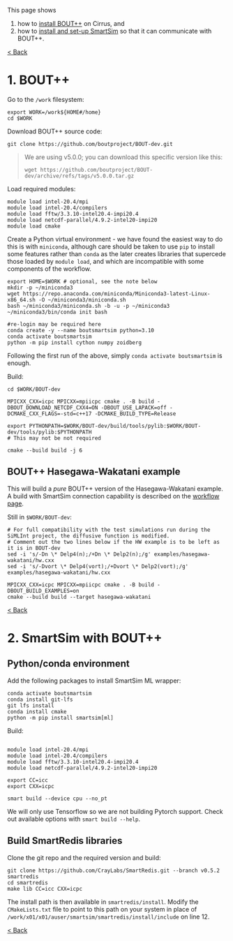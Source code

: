 This page shows 
1. how to [install BOUT++](./example-installation.md#1-bout) on Cirrus, and
2. how to [install and set-up SmartSim](./example-installation.md#2-smartsim-with-bout) so that it can communicate with BOUT++.

[< Back](./)

# 1. BOUT++

Go to the `/work` filesystem:
```
export WORK=/work${HOME#/home}
cd $WORK
```

Download BOUT++ source code:
```
git clone https://github.com/boutproject/BOUT-dev.git
```

> We are using v5.0.0; you can download this specific version like this:
> 
> ```wget https://github.com/boutproject/BOUT-dev/archive/refs/tags/v5.0.0.tar.gz```

Load required modules:
```
module load intel-20.4/mpi
module load intel-20.4/compilers
module load fftw/3.3.10-intel20.4-impi20.4
module load netcdf-parallel/4.9.2-intel20-impi20
module load cmake
```

Create a Python virtual environment - we have found the easiest way to do this is with `miniconda`, although care should be taken to use `pip` to install some features rather than `conda` as the later creates libraries that supercede those loaded by `module load`, and which are incompatible with some components of the workflow.
```
export HOME=$WORK # optional, see the note below
mkdir -p ~/miniconda3
wget https://repo.anaconda.com/miniconda/Miniconda3-latest-Linux-x86_64.sh -O ~/miniconda3/miniconda.sh
bash ~/miniconda3/miniconda.sh -b -u -p ~/miniconda3
~/miniconda3/bin/conda init bash

#re-login may be required here
conda create -y --name boutsmartsim python=3.10
conda activate boutsmartsim
python -m pip install cython numpy zoidberg
```

Following the first run of the above, simply `conda activate boutsmartsim` is enough.

Build:
```
cd $WORK/BOUT-dev

MPICXX_CXX=icpc MPICXX=mpiicpc cmake . -B build -DBOUT_DOWNLOAD_NETCDF_CXX4=ON -DBOUT_USE_LAPACK=off -DCMAKE_CXX_FLAGS=-std=c++17 -DCMAKE_BUILD_TYPE=Release

export PYTHONPATH=$WORK/BOUT-dev/build/tools/pylib:$WORK/BOUT-dev/tools/pylib:$PYTHONPATH
# This may not be not required

cmake --build build -j 6
```

## BOUT++ Hasegawa-Wakatani example
This will build a *pure* BOUT++ version of the Hasegawa-Wakatani example. A build with SmartSim connection capability is described on the [workflow page](./workflow.md#compile-hasegawa-wakatani-with-smartredis).

Still in `$WORK/BOUT-dev`:
```
# For full compatibility with the test simulations run during the SiMLInt project, the diffusive function is modified.
# Comment out the two lines below if the HW example is to be left as it is in BOUT-dev
sed -i 's/-Dn \* Delp4(n);/+Dn \* Delp2(n);/g' examples/hasegawa-wakatani/hw.cxx
sed -i 's/-Dvort \* Delp4(vort);/+Dvort \* Delp2(vort);/g' examples/hasegawa-wakatani/hw.cxx

MPICXX_CXX=icpc MPICXX=mpiicpc cmake . -B build -DBOUT_BUILD_EXAMPLES=on
cmake --build build --target hasegawa-wakatani
```

[< Back](./)


# 2. SmartSim with BOUT++

## Python/conda environment

Add the following packages to install SmartSim ML wrapper:
```
conda activate boutsmartsim
conda install git-lfs
git lfs install
conda install cmake
python -m pip install smartsim[ml]
```

Build:
```

module load intel-20.4/mpi
module load intel-20.4/compilers
module load fftw/3.3.10-intel20.4-impi20.4
module load netcdf-parallel/4.9.2-intel20-impi20

export CC=icc
export CXX=icpc

smart build --device cpu --no_pt
```
We will only use Tensorflow so we are not building Pytorch support. Check out available options with `smart build --help`.

## Build SmartRedis libraries

Clone the git repo and the required version and build:
```
git clone https://github.com/CrayLabs/SmartRedis.git --branch v0.5.2 smartredis
cd smartredis
make lib CC=icc CXX=icpc
```

The install path is then available in `smartredis/install`. Modify the `CMakeLists.txt` file to point to this path on your system in place of `/work/x01/x01/auser/smartsim/smartredis/install/include` on line 12.


[< Back](./)
